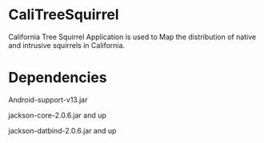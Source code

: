 CaliTreeSquirrel
================

California Tree Squirrel Application is used to Map the distribution of native and intrusive squirrels in California.

Dependencies
============

Android-support-v13.jar

jackson-core-2.0.6.jar and up

jackson-datbind-2.0.6.jar and up


